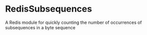 # RedisSubsequences

A Redis module for quickly counting the number of occurrences of subsequences in a byte sequence
